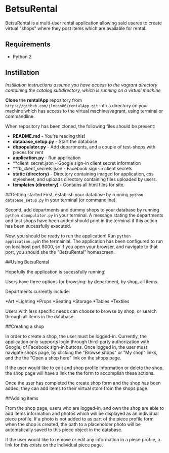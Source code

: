 # BetsuRental
BetsuRental is a multi-user rental application allowing said useres to create virtual "shops" where they post items which are available for rental.

## Requirements

* Python 2

## Instillation
*Instillation instructions assume you have access to the vagrant directory containing the catalog subdirectory, which is running on a virtual machine*

**Clone** the **rentalApp** repository from `https://github.com/jlmcco06/rentalApp.git` into a directory on your machine which has access to the virtual machine/vagrant, using terminal or commandline.

When repository has been cloned, the following files should be present:

* **README.md** - You're reading this!
* **database_setup.py** - Start the database
* **dbpopulator.py** - Add departments, and a couple of test-shops with pieces for rent
* **application.py** - Run application
* **client_secret.json - Google sign-in client secret information
* **fb_client_secrets.json - Facebook sign-in client secrets
* **static (directory)** - Directory containing imaged for application, css stylesheet, and uploads directory containing files uploaded by users.
* **templates (directory)** - Contains all html files for site.

##Getting started
First, establish your database by running `python database_setup.py` in your terminal (or commandline).

Second, add departments and dummy shops to your database by running `python dbpopulator.py` in your terminal. A message stating the departments and test shops have been added should print in the terminal if this action has been sucessfully executed.

Now, you should be ready to run the application! Run `python application.py`in the termainlal. The application has been configured to run on localhost port 8000, so if you open your browser, and navigate to that port, you should she the "BetsuRental" homescreen.

##Using BetsuRental

Hopefully the application is sucessfully running! 

Users have three options for browsing: by department, by shop, all items. 

Departments currently include: 

*Art
*Lighting
*Props
*Seating
*Storage
*Tables
*Textiles

Users with less specific needs can choose to browse by shop, or search through all items in the database.

##Creating a shop

In order to create a shop, the user must be logged-in. Currently, the application only supports login through third-party authorization with Google, of Facebook sign-in buttons. Once logged in, the user must navigate shops page, by clicking the "Browse shops" or "My shop" links, and the the "Open a shop here" link on the shops page.

If the user would like to edit and shop profile information or delete the shop, the shop page will have a link the the form to accomplish these actions.  

Once the user has completed the create shop form and the shop has been added, they can add items to their virtual store from the shops page.

##Adding items

From the shop page, users who are logged-in, and own the shop are able to add items information and photos which will be displayed as an individual piece profile. If a photo is not added to as part of the piece profile form when the shop is created, the path to a placeholder photo will be automatically saved to this piece object in the database.

If the user would like to remove or edit any information in a piece profile, a link for this exists on the individual piece page.   

  